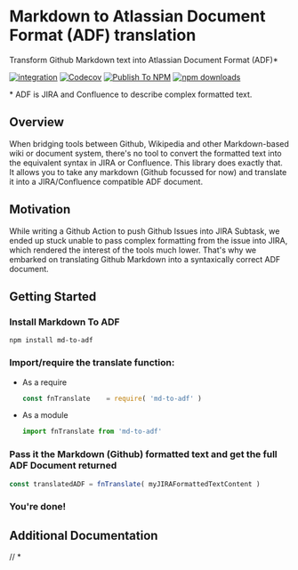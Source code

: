 # Markdown to Atlassian Document Format (ADF) translation

Transform Github Markdown text into Atlassian Document Format (ADF)*

[![integration](https://github.com/b-yond-infinite-network/md-to-adf/workflows/integration/badge.svg?branch=master)](https://github.com/b-yond-infinite-network/md-to-adf/actions?query=workflow%3Aintegration)
[![Codecov](https://codecov.io/gh/b-yond-infinite-network/md-to-adf/branch/master/graph/badge.svg)](https://codecov.io/gh/b-yond-infinite-network/md-to-adf)
[![Publish To NPM](https://github.com/b-yond-infinite-network/md-to-adf/workflows/Publish/badge.svg?branch=master)](https://github.com/b-yond-infinite-network/md-to-adf/actions?query=workflow%3APublish)
[![npm downloads](https://img.shields.io/npm/dm/md-to-adf?style=flat-square)](https://www.npmjs.com/package/md-to-adf)


\* ADF is JIRA and Confluence to describe complex formatted text. 


## Overview
When bridging tools between Github, Wikipedia and other Markdown-based wiki or document system, there's no tool to 
convert the formatted text into the equivalent syntax in JIRA or Confluence. This library does exactly that.
It allows you to take any markdown (Github focussed for now) and translate it into a JIRA/Confluence compatible ADF document.

## Motivation

While writing a Github Action to push Github Issues into JIRA Subtask, we ended up stuck unable to pass complex formatting
from the issue into JIRA, which rendered the interest of the tools much lower.
That's why we embarked on translating Github Markdown into a syntaxically correct ADF document.


## Getting Started

### Install Markdown To ADF

```
npm install md-to-adf
```

### Import/require the translate function:
* As a require
  ```javascript
  const fnTranslate    = require( 'md-to-adf' )
  ```
  
* As a module
  ```javascript
  import fnTranslate from 'md-to-adf'
  ```
  
  
### Pass it the Markdown (Github) formatted text and get the full ADF Document returned

```javascript
const translatedADF = fnTranslate( myJIRAFormattedTextContent )
```

### You're done!


## Additional Documentation 

//  * [](./docs/)
